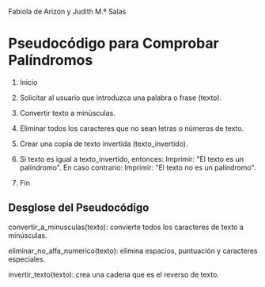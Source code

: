Fabiola de Arizon y Judith M.ª Salas
# Pseudocódigo para Comprobar Palíndromos
1. Inicio

2. Solicitar al usuario que introduzca una palabra o frase (texto).

3. Convertir texto a minúsculas.

4. Eliminar todos los caracteres que no sean letras o números de texto.

5. Crear una copia de texto invertida (texto_invertido).

6. Si texto es igual a texto_invertido, entonces:
Imprimir: "El texto es un palíndromo".
En caso contrario:
Imprimir: "El texto no es un palíndromo".

7. Fin
   
## Desglose del Pseudocódigo
convertir_a_minusculas(texto): convierte todos los caracteres de texto a minúsculas.

eliminar_no_alfa_numerico(texto): elimina espacios, puntuación y caracteres especiales.

invertir_texto(texto): crea una cadena que es el reverso de texto.
